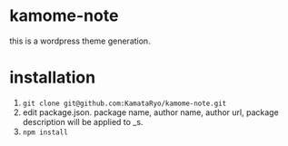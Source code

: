 # kamome-note
this is a wordpress theme generation.

# installation
1. `git clone git@github.com:KamataRyo/kamome-note.git`
2. edit package.json. package name, author name, author url, package description will be applied to _s.
3. `npm install`
